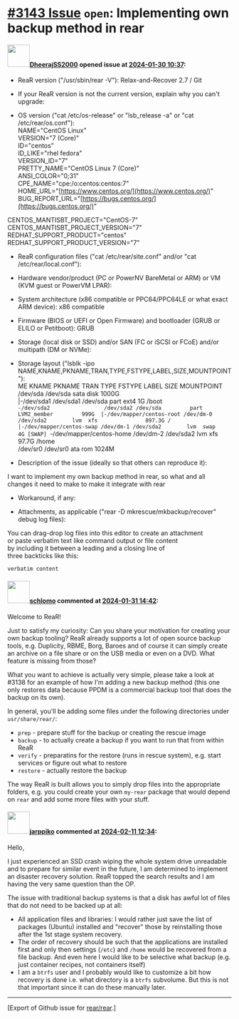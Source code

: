[\#3143 Issue](https://github.com/rear/rear/issues/3143) `open`: Implementing own backup method in rear
=======================================================================================================

#### <img src="https://avatars.githubusercontent.com/u/85546235?v=4" width="50">[DheerajSS2000](https://github.com/DheerajSS2000) opened issue at [2024-01-30 10:37](https://github.com/rear/rear/issues/3143):

<!-- Relax-and-Recover (ReaR) Issue Template
Fill in the following items when submitting a new issue.
Use GitHub Markdown, see "Basic writing and formatting syntax" on
https://docs.github.com/en/get-started/writing-on-github
Support is voluntary without guarantee/warranty/liability -->

-   ReaR version ("/usr/sbin/rear -V"): Relax-and-Recover 2.7 / Git

-   If your ReaR version is not the current version, explain why you
    can't upgrade:

-   OS version ("cat /etc/os-release" or "lsb\_release -a" or "cat
    /etc/rear/os.conf"):  
    NAME="CentOS Linux"  
    VERSION="7 (Core)"  
    ID="centos"  
    ID\_LIKE="rhel fedora"  
    VERSION\_ID="7"  
    PRETTY\_NAME="CentOS Linux 7 (Core)"  
    ANSI\_COLOR="0;31"  
    CPE\_NAME="cpe:/o:centos:centos:7"  
    HOME\_URL="[https://www.centos.org/](https://www.centos.org/)"  
    BUG\_REPORT\_URL="[https://bugs.centos.org/](https://bugs.centos.org/)"

CENTOS\_MANTISBT\_PROJECT="CentOS-7"  
CENTOS\_MANTISBT\_PROJECT\_VERSION="7"  
REDHAT\_SUPPORT\_PRODUCT="centos"  
REDHAT\_SUPPORT\_PRODUCT\_VERSION="7"

-   ReaR configuration files ("cat /etc/rear/site.conf" and/or "cat
    /etc/rear/local.conf"):

-   Hardware vendor/product (PC or PowerNV BareMetal or ARM) or VM (KVM
    guest or PowerVM LPAR):

-   System architecture (x86 compatible or PPC64/PPC64LE or what exact
    ARM device): x86 compatible

-   Firmware (BIOS or UEFI or Open Firmware) and bootloader (GRUB or
    ELILO or Petitboot): GRUB

-   Storage (local disk or SSD) and/or SAN (FC or iSCSI or FCoE) and/or
    multipath (DM or NVMe):

-   Storage layout ("lsblk -ipo
    NAME,KNAME,PKNAME,TRAN,TYPE,FSTYPE,LABEL,SIZE,MOUNTPOINT"):  
    ME KNAME PKNAME TRAN TYPE FSTYPE LABEL SIZE MOUNTPOINT  
    /dev/sda /dev/sda sata disk 1000G  
    |-/dev/sda1 /dev/sda1 /dev/sda part ext4 1G /boot  
    `-/dev/sda2                 /dev/sda2 /dev/sda         part LVM2_member         999G  |-/dev/mapper/centos-root /dev/dm-0 /dev/sda2        lvm  xfs               897.3G / |-/dev/mapper/centos-swap /dev/dm-1 /dev/sda2        lvm  swap                  4G [SWAP] `-/dev/mapper/centos-home
    /dev/dm-2 /dev/sda2 lvm xfs 97.7G /home  
    /dev/sr0 /dev/sr0 ata rom 1024M

-   Description of the issue (ideally so that others can reproduce it):

I want to implement my own backup method in rear, so what and all
changes it need to make to make it integrate with rear

-   Workaround, if any:

-   Attachments, as applicable ("rear -D mkrescue/mkbackup/recover"
    debug log files):

You can drag-drop log files into this editor to create an attachment  
or paste verbatim text like command output or file content  
by including it between a leading and a closing line of  
three backticks like this:

    verbatim content

#### <img src="https://avatars.githubusercontent.com/u/101384?v=4" width="50">[schlomo](https://github.com/schlomo) commented at [2024-01-31 14:42](https://github.com/rear/rear/issues/3143#issuecomment-1919243472):

Welcome to ReaR!

Just to satisfy my curiosity: Can you share your motivation for creating
your own backup tooling? ReaR already supports a lot of open source
backup tools, e.g. Duplicity, RBME, Borg, Baroes and of course it can
simply create an archive on a file share or on the USB media or even on
a DVD. What feature is missing from those?

What you want to achieve is actually very simple, please take a look at
\#3138 for an example of how I'm adding a new backup method (this one
only restores data because PPDM is a commercial backup tool that does
the backup on its own).

In general, you'll be adding some files under the following directories
under `usr/share/rear/`:

-   `prep` - prepare stuff for the backup or creating the rescue image
-   `backup` - to actually create a backup if you want to run that from
    within ReaR
-   `verify` - preparatins for the restore (runs in rescue system), e.g.
    start services or figure out what to restore
-   `restore` - actually restore the backup

The way ReaR is built allows you to simply drop files into the
appropriate folders, e.g. you could create your own `my-rear` package
that would depend on `rear` and add some more files with your stuff.

#### <img src="https://avatars.githubusercontent.com/u/23549925?v=4" width="50">[jarppiko](https://github.com/jarppiko) commented at [2024-02-11 12:34](https://github.com/rear/rear/issues/3143#issuecomment-1937692110):

Hello,

I just experienced an SSD crash wiping the whole system drive unreadable
and to prepare for similar event in the future, I am determined to
implement an disaster recovery solution. ReaR topped the search results
and I am having the very same question than the OP.

The issue with traditional backup systems is that a disk has awful lot
of files that do not need to be backed up at all:

-   All application files and libraries: I would rather just save the
    list of packages (Ubuntu) installed and "recover" those by
    reinstalling those after the 1st stage system recovery.
-   The order of recovery should be such that the applications are
    installed first and only then settings (`/etc`) and `/home` would be
    recovered from a file backup. And even here I would like to be
    selective what backup (e.g. just container recipes, not containers
    itself)
-   I am a `btrfs` user and I probably would like to customize a bit how
    recovery is done i.e. what directory is a `btrfs` subvolume. But
    this is not that important since it can do these manually later.

------------------------------------------------------------------------

\[Export of Github issue for
[rear/rear](https://github.com/rear/rear).\]
